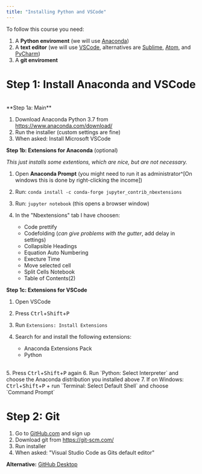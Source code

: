 ```yaml
---
title: "Installing Python and VSCode"
---
```


To follow this course you need:

1. A **Python enviroment** (we will use [Anaconda](https://www.anaconda.com))
2. A **text editor** (we will use [VSCode](https://code.visualstudio.com/), alternatives are [Sublime](https://www.sublimetext.com/), [Atom](https://atom.io/), and [PyCharm](https://www.jetbrains.com/pycharm/))
3. A **git enviroment**

# Step 1: Install Anaconda and VSCode
<br>
**Step 1a: Main**

1. Download Anaconda Python 3.7 from <https://www.anaconda.com/download/>
2. Run the installer (custom settings are fine)
3. When asked: Install Microsoft VSCode

**Step 1b: Extensions for Anaconda** (optional)

*This just installs some extentions, which are nice, but are not necessary.*

1. Open **Anaconda Prompt** (you might need to run it as administrator^[On windows this is done by right-clicking the income])
2. Run: `conda install -c conda-forge jupyter_contrib_nbextensions`
3. Run: `jupyter notebook` (this opens a browser window)
4. In the "Nbextensions" tab I have choosen:

   * Code prettify
   * Codefolding (*can give problems with the gutter*, add delay in settings)
   * Collapsible Headings     
   * Equation Auto Numbering
   * Execture Time
   * Move selected cell
   * Split Cells Notebook
   * Table of Contents(2)

**Step 1c: Extensions for VSCode**

1. Open VSCode
2. Press <kbd>Ctrl</kbd>+<kbd>Shift</kbd>+<kbd>P</kbd>
3. Run `Extensions: Install Extensions`
4. Search for and install the following extensions:

   * Anaconda Extensions Pack
   * Python
<br>
5. Press <kbd>Ctrl</kbd>+<kbd>Shift</kbd>+<kbd>P</kbd> again
6. Run `Python: Select Interpreter` and choose the Anaconda distribution you installed above
7. If on Windows: <kbd>Ctrl</kbd>+<kbd>Shift</kbd>+<kbd>P</kbd> + run `Terminal: Select Default Shell` and choose `Command Prompt`

# Step 2: Git

1. Go to [GitHub.com](https://github.com/) and sign up
2. Download git from https://git-scm.com/
3. Run installer
4. When asked: "Visual Studio Code as Gits default editor"

**Alternative:** [GitHub Desktop](https://desktop.github.com/)

